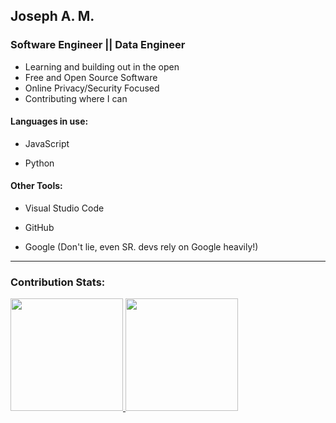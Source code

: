 ## Joseph A. M. 
### Software Engineer || Data Engineer

* Learning and building out in the open
* Free and Open Source Software
* Online Privacy/Security Focused
* Contributing where I can




#### Languages in use: 
- JavaScript

- Python


<!-- #### Learning: -->
<!-- - C

- MySQL

- Shell Scripting

- Data Engineering -->



#### Other Tools:


- Visual Studio Code

- GitHub

- Google (Don't lie, even SR. devs rely on Google heavily!)


<hr>

### Contribution Stats:

<p align-items="center">
<a href="https://github.com/josamontiel">
  <img height="180em" src="https://github-readme-stats-eight-theta.vercel.app/api?username=josamontiel&show_icons=true&theme=dracula&include_all_commits=true&count_private=true"/>
  <img height="180em" src="https://github-readme-stats-eight-theta.vercel.app/api/top-langs/?username=josamontiel&layout=compact&langs_count=8&theme=dracula"/>
</a>
</p>
